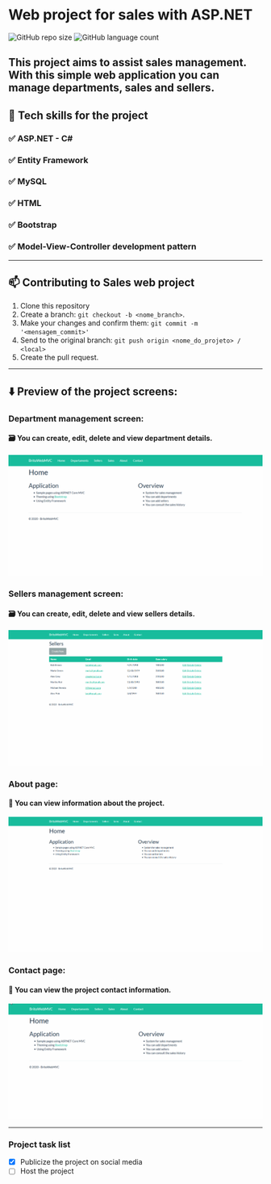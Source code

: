# Web project for sales with ASP.NET

![GitHub repo size](https://img.shields.io/github/repo-size/michellebritoo/webProjectCSharp?style=for-the-badge)
![GitHub language count](https://img.shields.io/github/languages/count/michellebritoo/webProjectCSharp?style=for-the-badge)

## This project aims to assist sales management. With this simple web application you can manage departments, sales and sellers.
## :rocket: Tech skills for the project
### :white_check_mark: ASP.NET - C#
### :white_check_mark: Entity Framework
### :white_check_mark: MySQL
### :white_check_mark: HTML
### :white_check_mark: Bootstrap
### :white_check_mark: Model-View-Controller development pattern

---

## 📫 Contributing to Sales web project
1. Clone this repository
2. Create a branch: `git checkout -b <nome_branch>`.
3. Make your changes and confirm them: `git commit -m '<mensagem_commit>'`
4. Send to the original branch: `git push origin <nome_do_projeto> / <local>`
5. Create the pull request.

---

## :arrow_down: Preview of the project screens:

### Department management screen:
#### :card_file_box: You can create, edit, delete and view department details.
![Department menagent screen](https://github.com/michellebritoo/webProjectCSharp/blob/master/media/GifWebDepartments.gif)

### Sellers management screen:
#### :card_file_box: You can create, edit, delete and view sellers details.
![Seller menagent screen](https://github.com/michellebritoo/webProjectCSharp/blob/master/media/sellers.gif)

### About page:
#### :memo: You can view information about the project.
![page About](https://github.com/michellebritoo/webProjectCSharp/blob/master/media/about.gif)

### Contact page:
#### :pushpin: You can view the project contact information.
![page_contact](https://github.com/michellebritoo/webProjectCSharp/blob/master/media/contact.gif)

---

### Project task list

- [X] Publicize the project on social media
- [ ] Host the project
